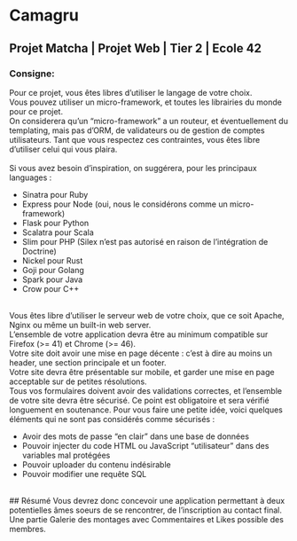 # Camagru
## Projet Matcha | Projet Web | Tier 2 | Ecole 42
### Consigne:<br>
Pour ce projet, vous êtes libres d’utiliser le langage de votre choix.<br>
Vous pouvez utiliser un micro-framework, et toutes les librairies du monde pour ce
projet.<br>
On considerera qu’un “micro-framework” a un routeur, et éventuellement du templating,
mais pas d’ORM, de validateurs ou de gestion de comptes utilisateurs. Tant que
vous respectez ces contraintes, vous êtes libre d’utiliser celui qui vous plaira.<br><br>
Si vous avez besoin d’inspiration, on suggérera, pour les principaux languages :<br>

* Sinatra pour Ruby
* Express pour Node (oui, nous le considérons comme un micro-framework)
* Flask pour Python
* Scalatra pour Scala
* Slim pour PHP (Silex n’est pas autorisé en raison de l’intégration de Doctrine)
* Nickel pour Rust
* Goji pour Golang
* Spark pour Java
* Crow pour C++

<br>
Vous êtes libre d’utiliser le serveur web de votre choix, que ce soit Apache, Nginx ou
même un built-in web server.<br>
L’ensemble de votre application devra être au minimum compatible sur Firefox (>=
41) et Chrome (>= 46). <br>
Votre site doit avoir une mise en page décente : c’est à dire au moins un header, une
section principale et un footer. <br>
Votre site devra être présentable sur mobile, et garder une mise en page acceptable
sur de petites résolutions.<br>
Tous vos formulaires doivent avoir des validations correctes, et l’ensemble de votre
site devra être sécurisé. Ce point est obligatoire et sera vérifié longuement en soutenance.
Pour vous faire une petite idée, voici quelques éléments qui ne sont pas considérés comme
sécurisés :<br>

* Avoir des mots de passe “en clair” dans une base de données
* Pouvoir injecter du code HTML ou JavaScript “utilisateur” dans des variables mal protégées
* Pouvoir uploader du contenu indésirable
* Pouvoir modifier une requête SQL

<br>
## Résumé
Vous devrez donc concevoir une application permettant à deux potentielles âmes soeurs de se rencontrer, de l’inscription au contact final.
<br>
Une partie Galerie des montages avec Commentaires et Likes possible des membres.
